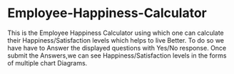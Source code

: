 # Employee-Happiness-Calculator
This is the Employee Happiness Calculator using which one can calculate their  Happiness/Satisfaction levels which helps to live Better. To do so we have have to Answer the displayed questions with Yes/No response. Once submit the Answers,we can see Happiness/Satisfaction  levels in the forms  of multiple chart Diagrams.
